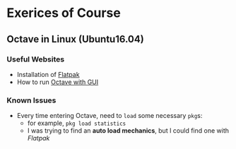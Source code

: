 # Exerices of Course

## Octave in Linux (Ubuntu16.04)
### Useful Websites
* Installation of [Flatpak](https://flatpak.org/setup/Ubuntu/)
* How to run [Octave with GUI](https://fredfire1.wordpress.com/2015/03/07/install-and-start-octave-with-gui-in-ubuntu-ubuntu/)
### Known Issues
* Every time entering Octave, need to `load` some necessary `pkg`s:
    * for example, `pkg load statistics`
    * I was trying to find an **auto load mechanics**, but I could find one with *Flatpak*